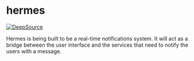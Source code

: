 # hermes

[![DeepSource](https://deepsource.io/gh/deepsourcelabs/hermes.svg/?label=active+issues&show_trend=true&token=VE2zr-CLligbX0UNUPqR9lne)](https://deepsource.io/gh/deepsourcelabs/hermes/?ref=repository-badge)

Hermes is being built to be a real-time notifications system. It will act as a bridge between the user interface and the services that need to notify the users with a message.